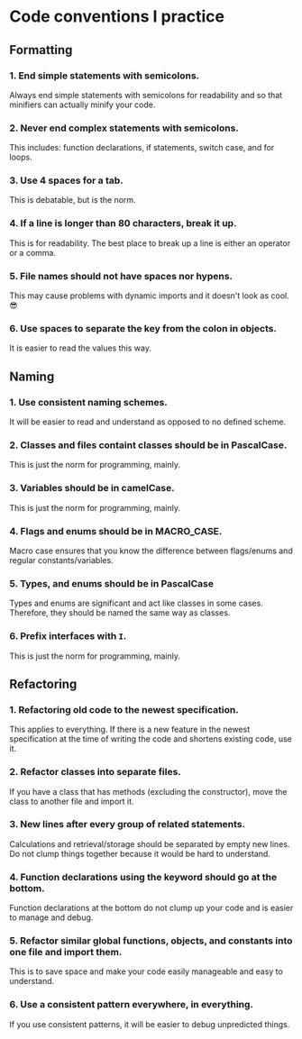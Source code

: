 # Code conventions I practice

## Formatting

### 1. End simple statements with semicolons.

Always end simple statements with semicolons for readability and so that minifiers can actually minify your code.

### 2. Never end complex statements with semicolons.

This includes: function declarations, if statements, switch case, and for loops.

### 3. Use 4 spaces for a tab.

This is debatable, but is the norm.

### 4. If a line is longer than 80 characters, break it up.

This is for readability. The best place to break up a line is either an operator or a comma.

### 5. File names should not have spaces nor hypens.

This may cause problems with dynamic imports and it doesn't look as cool. 😎

### 6. Use spaces to separate the key from the colon in objects.

It is easier to read the values this way.

## Naming

### 1. Use consistent naming schemes.

It will be easier to read and understand as opposed to no defined scheme.

### 2. Classes and files containt classes should be in PascalCase.

This is just the norm for programming, mainly.

### 3. Variables should be in camelCase.

This is just the norm for programming, mainly.

### 4. Flags and enums should be in MACRO_CASE.

Macro case ensures that you know the difference between flags/enums and regular constants/variables.

### 5. Types, and enums should be in PascalCase

Types and enums are significant and act like classes in some cases. Therefore, they should be named the same way as classes.

### 6. Prefix interfaces with `I`.

This is just the norm for programming, mainly.

## Refactoring

### 1. Refactoring old code to the newest specification.

This applies to everything. If there is a new feature in the newest specification at the time of writing the code and shortens existing code, use it.

### 2. Refactor classes into separate files.

If you have a class that has methods (excluding the constructor), move the class to another file and import it.

### 3. New lines after every group of related statements.

Calculations and retrieval/storage should be separated by empty new lines. Do not clump things together because it would be hard to understand.

### 4. Function declarations using the keyword should go at the bottom.

Function declarations at the bottom do not clump up your code and is easier to manage and debug.

### 5. Refactor similar global functions, objects, and constants into one file and import them.

This is to save space and make your code easily manageable and easy to understand.

### 6. Use a consistent pattern everywhere, in everything.

If you use consistent patterns, it will be easier to debug unpredicted things.
